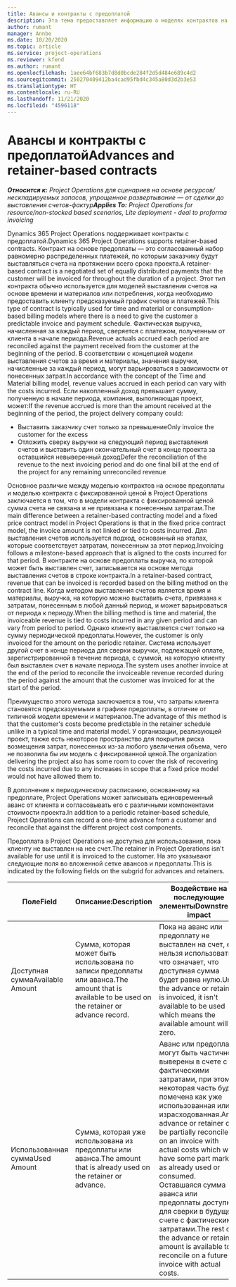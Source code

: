 ```yaml
---
title: Авансы и контракты с предоплатой
description: Эта тема предоставляет информацию о моделях контрактов на основе предоплаты и авансах в Project Operations.
author: rumant
manager: Annbe
ms.date: 10/20/2020
ms.topic: article
ms.service: project-operations
ms.reviewer: kfend
ms.author: rumant
ms.openlocfilehash: 1aee64bf683b7d8d0bcde284f2d5d484e689c4d2
ms.sourcegitcommit: 250270409412ba4cad95fbd4c345a80d3d2b3e53
ms.translationtype: HT
ms.contentlocale: ru-RU
ms.lasthandoff: 11/21/2020
ms.locfileid: "4596118"
---
```

# <a name="advances-and-retainer-based-contracts"></a><span data-ttu-id="c1bf0-103">Авансы и контракты с предоплатой</span><span class="sxs-lookup"><span data-stu-id="c1bf0-103">Advances and retainer-based contracts</span></span>


<span data-ttu-id="c1bf0-104">_**Относится к:** Project Operations для сценариев на основе ресурсов/нескладируемых запасов, упрощенное развертывание — от сделки до выставления счетов-фактур_</span><span class="sxs-lookup"><span data-stu-id="c1bf0-104">_**Applies To:** Project Operations for resource/non-stocked based scenarios, Lite deployment - deal to proforma invoicing_</span></span>

<span data-ttu-id="c1bf0-105">Dynamics 365 Project Operations поддерживает контракты с предоплатой.</span><span class="sxs-lookup"><span data-stu-id="c1bf0-105">Dynamics 365 Project Operations supports retainer-based contracts.</span></span> <span data-ttu-id="c1bf0-106">Контракт на основе предоплаты — это согласованный набор равномерно распределенных платежей, по которым заказчику будут выставляться счета на протяжении всего срока проекта.</span><span class="sxs-lookup"><span data-stu-id="c1bf0-106">A retainer-based contract is a negotiated set of equally distributed payments that the customer will be invoiced for throughout the duration of a project.</span></span> <span data-ttu-id="c1bf0-107">Этот тип контракта обычно используется для моделей выставления счетов на основе времени и материалов или потребления, когда необходимо предоставить клиенту предсказуемый график счетов и платежей.</span><span class="sxs-lookup"><span data-stu-id="c1bf0-107">This type of contract is typically used for time and material or consumption-based billing models where there is a need to give the customer a predictable invoice and payment schedule.</span></span> <span data-ttu-id="c1bf0-108">Фактическая выручка, начисленная за каждый период, сверяется с платежом, полученным от клиента в начале периода.</span><span class="sxs-lookup"><span data-stu-id="c1bf0-108">Revenue actuals accrued each period are reconciled against the payment received from the customer at the beginning of the period.</span></span> <span data-ttu-id="c1bf0-109">В соответствии с концепцией модели выставления счетов за время и материалы, значения выручки, начисленные за каждый период, могут варьироваться в зависимости от понесенных затрат.</span><span class="sxs-lookup"><span data-stu-id="c1bf0-109">In accordance with the concept of the Time and Material billing model, revenue values accrued in each period can vary with the costs incurred.</span></span> <span data-ttu-id="c1bf0-110">Если накопленный доход превышает сумму, полученную в начале периода, компания, выполняющая проект, может:</span><span class="sxs-lookup"><span data-stu-id="c1bf0-110">If the revenue accrued is more than the amount received at the beginning of the period, the project delivery company could:</span></span>

- <span data-ttu-id="c1bf0-111">Выставить заказчику счет только за превышение</span><span class="sxs-lookup"><span data-stu-id="c1bf0-111">Only invoice the customer for the excess</span></span> 
- <span data-ttu-id="c1bf0-112">Отложить сверку выручки на следующий период выставления счетов и выставить один окончательный счет в конце проекта за оставшийся невыверенный доход</span><span class="sxs-lookup"><span data-stu-id="c1bf0-112">Defer the reconciliation of the revenue to the next invoicing period and do one final bill at the end of the project for any remaining unreconciled revenue</span></span>

<span data-ttu-id="c1bf0-113">Основное различие между моделью контрактов на основе предоплаты и моделью контракта с фиксированной ценой в Project Operations заключается в том, что в модели контракта с фиксированной ценой сумма счета не связана и не привязана к понесенным затратам.</span><span class="sxs-lookup"><span data-stu-id="c1bf0-113">The main difference between a retainer-based contracting model and a fixed price contract model in Project Operations is that in the fixed price contract model, the invoice amount is not linked or tied to costs incurred.</span></span> <span data-ttu-id="c1bf0-114">Для выставления счетов используется подход, основанный на этапах, которые соответствует затратам, понесенным за этот период.</span><span class="sxs-lookup"><span data-stu-id="c1bf0-114">Invoicing follows a milestone-based approach that is aligned to the costs incurred for that period.</span></span> <span data-ttu-id="c1bf0-115">В контракте на основе предоплаты выручка, по которой может быть выставлен счет, записывается на основе метода выставления счетов в строке контракта.</span><span class="sxs-lookup"><span data-stu-id="c1bf0-115">In a retainer-based contract, revenue that can be invoiced is recorded based on the billing method on the contract line.</span></span> <span data-ttu-id="c1bf0-116">Когда методом выставления счетов является время и материалы, выручка, на которую можно выставить счета, привязана к затратам, понесенным в любой данный период, и может варьироваться от периода к периоду.</span><span class="sxs-lookup"><span data-stu-id="c1bf0-116">When the billing method is time and material, the invoiceable revenue is tied to costs incurred in any given period and can vary from period to period.</span></span> <span data-ttu-id="c1bf0-117">Однако клиенту выставляется счет только на сумму периодической предоплаты.</span><span class="sxs-lookup"><span data-stu-id="c1bf0-117">However, the customer is only invoiced for the amount on the periodic retainer.</span></span> <span data-ttu-id="c1bf0-118">Система использует другой счет в конце периода для сверки выручки, подлежащей оплате, зарегистрированной в течение периода, с суммой, на которую клиенту был выставлен счет в начале периода.</span><span class="sxs-lookup"><span data-stu-id="c1bf0-118">The system uses another invoice at the end of the period to reconcile the invoiceable revenue recorded during the period against the amount that the customer was invoiced for at the start of the period.</span></span>

<span data-ttu-id="c1bf0-119">Преимущество этого метода заключается в том, что затраты клиента становятся предсказуемыми в графике предоплаты, в отличие от типичной модели времени и материалов.</span><span class="sxs-lookup"><span data-stu-id="c1bf0-119">The advantage of this method is that the customer's costs become predictable in the retainer schedule unlike in a typical time and material model.</span></span> <span data-ttu-id="c1bf0-120">У организации, реализующей проект, также есть некоторое пространство для покрытия риска возмещения затрат, понесенных из-за любого увеличения объема, чего не позволила бы им модель с фиксированной ценой.</span><span class="sxs-lookup"><span data-stu-id="c1bf0-120">The organization delivering the project also has some room to cover the risk of recovering the costs incurred due to any increases in scope that a fixed price model would not have allowed them to.</span></span>

<span data-ttu-id="c1bf0-121">В дополнение к периодическому расписанию, основанному на предоплате, Project Operations может записывать единовременный аванс от клиента и согласовывать его с различными компонентами стоимости проекта.</span><span class="sxs-lookup"><span data-stu-id="c1bf0-121">In addition to a periodic retainer-based schedule, Project Operations can record a one-time advance from a customer and reconcile that against the different project cost components.</span></span>

<span data-ttu-id="c1bf0-122">Предоплата в Project Operations не доступна для использования, пока клиенту не выставлен на нее счет.</span><span class="sxs-lookup"><span data-stu-id="c1bf0-122">The retainer in Project Operations isn't available for use until it is invoiced to the customer.</span></span> <span data-ttu-id="c1bf0-123">На это указывают следующие поля во вложенной сетке авансов и предоплаты.</span><span class="sxs-lookup"><span data-stu-id="c1bf0-123">This is indicated by the following fields on the subgrid for advances and retainers.</span></span>

| <span data-ttu-id="c1bf0-124">Поле</span><span class="sxs-lookup"><span data-stu-id="c1bf0-124">Field</span></span> | <span data-ttu-id="c1bf0-125">Описание:</span><span class="sxs-lookup"><span data-stu-id="c1bf0-125">Description</span></span> | <span data-ttu-id="c1bf0-126">Воздействие на последующие элементы</span><span class="sxs-lookup"><span data-stu-id="c1bf0-126">Downstream impact</span></span> |
| --- | --- | --- |
| <span data-ttu-id="c1bf0-127">Доступная сумма</span><span class="sxs-lookup"><span data-stu-id="c1bf0-127">Available Amount</span></span> | <span data-ttu-id="c1bf0-128">Сумма, которая может быть использована по записи предоплаты или аванса.</span><span class="sxs-lookup"><span data-stu-id="c1bf0-128">The amount that is available to be used on the retainer or advance record.</span></span> | <span data-ttu-id="c1bf0-129">Пока на аванс или предоплату не выставлен на счет, ее нельзя использовать, что означает, что доступная сумма будет равна нулю.</span><span class="sxs-lookup"><span data-stu-id="c1bf0-129">Until the advance or retainer is invoiced, it isn't available to be used which means the available amount will be zero.</span></span> |
| <span data-ttu-id="c1bf0-130">Использованная сумма</span><span class="sxs-lookup"><span data-stu-id="c1bf0-130">Used Amount</span></span> | <span data-ttu-id="c1bf0-131">Сумма, которая уже использована из предоплаты или аванса.</span><span class="sxs-lookup"><span data-stu-id="c1bf0-131">The amount that is already used on the retainer or advance.</span></span> | <span data-ttu-id="c1bf0-132">Аванс или предоплата могут быть частично выверены в счете с фактическими затратами, при этом некоторая часть будет помечена как уже использованная или израсходованная.</span><span class="sxs-lookup"><span data-stu-id="c1bf0-132">An advance or retainer can be partially reconciled on an invoice with actual costs which will have some part marked as already used or consumed.</span></span> <span data-ttu-id="c1bf0-133">Оставшаяся сумма аванса или предоплаты доступна для сверки в будущем счете с фактическими затратами.</span><span class="sxs-lookup"><span data-stu-id="c1bf0-133">The rest of the advance or retainer amount is available to reconcile on a future invoice with actual costs.</span></span> |
